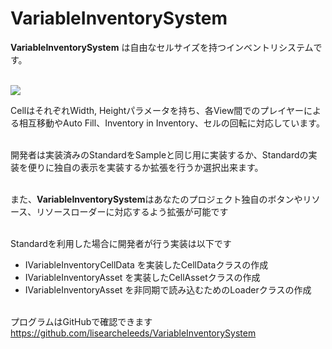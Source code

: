 # VariableInventorySystem
<strong>VariableInventorySystem</strong> は自由なセルサイズを持つインベントリシステムです。<br /><br />

<img src="https://user-images.githubusercontent.com/13120364/85971579-7db8f700-ba08-11ea-8a7c-3853539d8fd5.png">

CellはそれぞれWidth, Heightパラメータを持ち、各View間でのプレイヤーによる相互移動やAuto Fill、Inventory in Inventory、セルの回転に対応しています。<br /><br />

開発者は実装済みのStandardをSampleと同じ用に実装するか、Standardの実装を便りに独自の表示を実装するか拡張を行うか選択出来ます。<br /><br />

また、<strong>VariableInventorySystem</strong>はあなたのプロジェクト独自のボタンやリソース、リソースローダーに対応するよう拡張が可能です<br /><br />

Standardを利用した場合に開発者が行う実装は以下です<br />
- IVariableInventoryCellData を実装したCellDataクラスの作成<br />
- IVariableInventoryAsset を実装したCellAssetクラスの作成<br />
- IVariableInventoryAsset を非同期で読み込むためのLoaderクラスの作成<br /><br />

プログラムはGitHubで確認できます<br />
https://github.com/lisearcheleeds/VariableInventorySystem<br />
